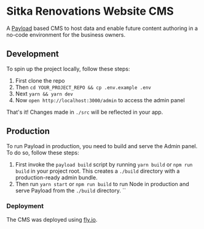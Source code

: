 # Sitka Renovations Website CMS

A [Payload](https://github.com/payloadcms/payload) based CMS to host data and enable future content authoring in a no-code environment for the business owners.


## Development

To spin up the project locally, follow these steps:

1. First clone the repo
1. Then `cd YOUR_PROJECT_REPO && cp .env.example .env`
2. Next `yarn && yarn dev`
3. Now `open http://localhost:3000/admin` to access the admin panel

That's it! Changes made in `./src` will be reflected in your app.

## Production

To run Payload in production, you need to build and serve the Admin panel. To do so, follow these steps:

1. First invoke the `payload build` script by running `yarn build` or `npm run build` in your project root. This creates a `./build` directory with a production-ready admin bundle.
1. Then run `yarn start` or `npm run build` to run Node in production and serve Payload from the `./build` directory.
``

### Deployment
The CMS was deployed using [fly.io](https://fly.io).